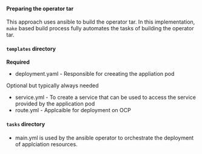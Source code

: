 #### Preparing the operator tar

This approach uses ansible to build the operator tar. In this implementation, `make` based build process fully automates the tasks of building the operator tar.

#### `templates` directory 

**Required**
- deployment.yaml - Responsible for creeating the appliation pod

Optional but typically always needed
- service.yml - To create a service that can be used to access the service provided by the application pod 
- route.yml - Applcaible for deployment on OCP 

#### `tasks` directory

- main.yml is used by the ansible operator to orchestrate the deployment of applciation resources.
